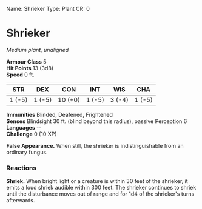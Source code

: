 Name: Shrieker
Type: Plant
CR: 0

# Shrieker 
_Medium plant, unaligned_

**Armour Class** 5    
**Hit Points** 13 (3d8)    
**Speed** 0 ft. 

| STR     | DEX     | CON     | INT     | WIS     | CHA     |
|---------|---------|---------|---------|---------|---------|
| 1 (-5) | 1 (-5) | 10 (+0) | 1 (-5) | 3 (-4) | 1 (-5) |
   
**Immunities** Blinded, Deafened, Frightened    
**Senses** Blindsight 30 ft. (blind beyond this radius), passive Perception 6    
**Languages** --    
**Challenge** 0 (10 XP) 

**False Appearance.** When still, the shrieker is indistinguishable from an ordinary fungus.    

### Reactions 
**Shriek.** When bright light or a creature is within 30 feet of the shrieker, it emits a loud shriek audible within 300 feet. The shrieker continues to shriek until the disturbance moves out of range and for 1d4 of the shrieker's turns afterwards.